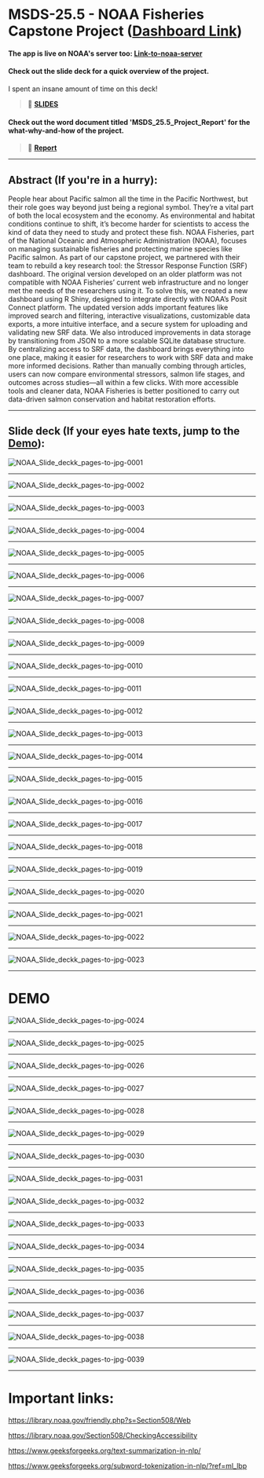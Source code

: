 # MSDS-25.5 - NOAA Fisheries Capstone Project (**[Dashboard Link](https://ruqhaiya.shinyapps.io/NOAA_SRF_Dashboard/)**)

#### The app is live on NOAA's server too: **[Link-to-noaa-server](https://connect.fisheries.noaa.gov/salmon_stressor_response_library/)**

#### Check out the slide deck for a quick overview of the project. 
I spent an insane amount of time on this deck!
> 🔗 **[SLIDES](https://www.figma.com/slides/AphcX38ejQTjJgArRaCV2j/NOAA_Slides?node-id=59-1146&t=2kh8fvjlamIpNmbh-1)**

#### Check out the word document titled 'MSDS_25.5_Project_Report' for the what-why-and-how of the project. 
> 🔗 **[Report](https://github.com/Ruqhaiya/MSDS-25.5-Capstone-Project-A-Modern-Approach-to-Pacific-salmon-Research-An-Online-Dashboard/blob/main/MSDS_25.5_Project_Report.pdf)**
> 
---

## Abstract (If you're in a hurry):

People hear about Pacific salmon all the time in the Pacific Northwest, but their role goes way beyond just being a regional symbol. They’re a vital part of both the local ecosystem and the economy. As environmental and habitat conditions continue to shift, it’s become harder for scientists to access the kind of data they need to study and protect these fish. NOAA Fisheries, part of the National Oceanic and Atmospheric Administration (NOAA), focuses on managing sustainable fisheries and protecting marine species like Pacific salmon. As part of our capstone project, we partnered with their team to rebuild a key research tool: the Stressor Response Function (SRF) dashboard. The original version developed on an older platform was not compatible with NOAA Fisheries’ current web infrastructure and no longer met the needs of the researchers using it. To solve this, we created a new dashboard using R Shiny, designed to integrate directly with NOAA’s Posit Connect platform. The updated version adds important features like improved search and filtering, interactive visualizations, customizable data exports, a more intuitive interface, and a secure system for uploading and validating new SRF data. We also introduced improvements in data storage by transitioning from JSON to a more scalable SQLite database structure. By centralizing access to SRF data, the dashboard brings everything into one place, making it easier for researchers to work with SRF data and make more informed decisions. Rather than manually combing through articles, users can now compare environmental stressors, salmon life stages, and outcomes across studies—all within a few clicks. With more accessible tools and cleaner data, NOAA Fisheries is better positioned to carry out data-driven salmon conservation and habitat restoration efforts.

---

## Slide deck (If your eyes hate texts, jump to the **[Demo](#demo)**): 

![NOAA_Slide_deckk_pages-to-jpg-0001](https://github.com/user-attachments/assets/57f9c88e-5b5f-424f-b7a7-4ce9ca5b443e)

---

![NOAA_Slide_deckk_pages-to-jpg-0002](https://github.com/user-attachments/assets/f520f0fd-dc62-4244-be32-93ab2037e606)

--- 

![NOAA_Slide_deckk_pages-to-jpg-0003](https://github.com/user-attachments/assets/f8ab8482-d046-45f7-a653-d987fbe28a5c)

---

![NOAA_Slide_deckk_pages-to-jpg-0004](https://github.com/user-attachments/assets/3eef09c5-f9d2-43b7-bddd-71cb96cf411d)

---

![NOAA_Slide_deckk_pages-to-jpg-0005](https://github.com/user-attachments/assets/021fffe7-17aa-4572-b037-e6f8382e6113)

---

![NOAA_Slide_deckk_pages-to-jpg-0006](https://github.com/user-attachments/assets/b91904d2-df3e-43a7-bc54-ad74b583dc0b)

---

![NOAA_Slide_deckk_pages-to-jpg-0007](https://github.com/user-attachments/assets/464fc7c9-bc8f-43f0-9418-a7bf7c2bd018)

---

![NOAA_Slide_deckk_pages-to-jpg-0008](https://github.com/user-attachments/assets/38e4216e-dbcf-4ccb-b04c-11451d85aa6f)

---

![NOAA_Slide_deckk_pages-to-jpg-0009](https://github.com/user-attachments/assets/40c21fa0-51d1-4cec-b79f-601b55303541)

---

![NOAA_Slide_deckk_pages-to-jpg-0010](https://github.com/user-attachments/assets/cac2e79e-89a9-489c-9120-4d2372852196)

---

![NOAA_Slide_deckk_pages-to-jpg-0011](https://github.com/user-attachments/assets/41ce9062-48d4-4e7f-848e-668f7357bc1c)

---

![NOAA_Slide_deckk_pages-to-jpg-0012](https://github.com/user-attachments/assets/1c27774c-5298-44fe-9aa0-9a589ca58951)

---

![NOAA_Slide_deckk_pages-to-jpg-0013](https://github.com/user-attachments/assets/cb5da98d-e492-4372-a9aa-bd2523157d16)

---

![NOAA_Slide_deckk_pages-to-jpg-0014](https://github.com/user-attachments/assets/1db8d6ad-02a3-4b99-bb08-277d22ca48dd)

---

![NOAA_Slide_deckk_pages-to-jpg-0015](https://github.com/user-attachments/assets/554fab85-5efa-43d9-8567-4981136129a1)

---

![NOAA_Slide_deckk_pages-to-jpg-0016](https://github.com/user-attachments/assets/67ba7882-a248-4f27-b130-4af934c9f4de)

---

![NOAA_Slide_deckk_pages-to-jpg-0017](https://github.com/user-attachments/assets/bf6178a2-e30d-4566-bf27-0b9147aaa066)

---

![NOAA_Slide_deckk_pages-to-jpg-0018](https://github.com/user-attachments/assets/a7e9731e-e9b2-463b-9694-3b5d980ee6b5)

---

![NOAA_Slide_deckk_pages-to-jpg-0019](https://github.com/user-attachments/assets/0c049d5a-bf74-4e36-9a5e-5c60cdb98106)

---

![NOAA_Slide_deckk_pages-to-jpg-0020](https://github.com/user-attachments/assets/fa89e748-d8c2-433c-91a5-30def33b9d18)

---

![NOAA_Slide_deckk_pages-to-jpg-0021](https://github.com/user-attachments/assets/d561e3ae-8122-477a-a1d4-1e4e166cbcc7)

---

![NOAA_Slide_deckk_pages-to-jpg-0022](https://github.com/user-attachments/assets/da136769-8c05-423b-aff9-6c0d7ae33e85)

---

![NOAA_Slide_deckk_pages-to-jpg-0023](https://github.com/user-attachments/assets/91aeb8e5-2cb5-4562-bc45-a6eecac31cb0)

---

# DEMO 

![NOAA_Slide_deckk_pages-to-jpg-0024](https://github.com/user-attachments/assets/316185a5-6815-43ea-989c-7117dd122816)

---

![NOAA_Slide_deckk_pages-to-jpg-0025](https://github.com/user-attachments/assets/32ee5ff0-80d6-4924-8427-60a45873128b)

---

![NOAA_Slide_deckk_pages-to-jpg-0026](https://github.com/user-attachments/assets/58b925de-5446-452f-ada8-23c5aea3905e)

---

![NOAA_Slide_deckk_pages-to-jpg-0027](https://github.com/user-attachments/assets/6e8685e3-647c-44b9-a2ea-ac19e6a5d342)

---

![NOAA_Slide_deckk_pages-to-jpg-0028](https://github.com/user-attachments/assets/74a1abf4-dc2a-4a30-901b-02575cae3ba1)

---

![NOAA_Slide_deckk_pages-to-jpg-0029](https://github.com/user-attachments/assets/ee6b305e-9f6e-4186-b0fa-3875389e5500)

---

![NOAA_Slide_deckk_pages-to-jpg-0030](https://github.com/user-attachments/assets/f426e1c7-2ec9-4144-a4e1-3f2556a19d9d)

---

![NOAA_Slide_deckk_pages-to-jpg-0031](https://github.com/user-attachments/assets/627ad4e2-d6ff-4042-aa2d-6d6510be1d85)

---

![NOAA_Slide_deckk_pages-to-jpg-0032](https://github.com/user-attachments/assets/35770b4c-29bd-414e-bb95-6c1d09d01767)

---

![NOAA_Slide_deckk_pages-to-jpg-0033](https://github.com/user-attachments/assets/58ecad6f-c105-43f9-b64f-43f8f2eaceb4)

---

![NOAA_Slide_deckk_pages-to-jpg-0034](https://github.com/user-attachments/assets/8988a469-d730-47af-8e5d-7215ee91cd85)

---

![NOAA_Slide_deckk_pages-to-jpg-0035](https://github.com/user-attachments/assets/056a090e-c8ab-4572-8b85-729650087dfd)

---

![NOAA_Slide_deckk_pages-to-jpg-0036](https://github.com/user-attachments/assets/ec51ccfe-cb51-4ed3-a0e9-ad543685ec08)

---

![NOAA_Slide_deckk_pages-to-jpg-0037](https://github.com/user-attachments/assets/6d17c99f-2f15-4b1c-a9dd-3fc519bd507c)

---

![NOAA_Slide_deckk_pages-to-jpg-0038](https://github.com/user-attachments/assets/1edb0991-5aae-451c-b344-5e3dbaf58ef8)

---

![NOAA_Slide_deckk_pages-to-jpg-0039](https://github.com/user-attachments/assets/28e54488-4b56-4a4f-b200-28bcb4fcc1e3)

---



# Important links:

https://library.noaa.gov/friendly.php?s=Section508/Web

https://library.noaa.gov/Section508/CheckingAccessibility

https://www.geeksforgeeks.org/text-summarization-in-nlp/

https://www.geeksforgeeks.org/subword-tokenization-in-nlp/?ref=ml_lbp
